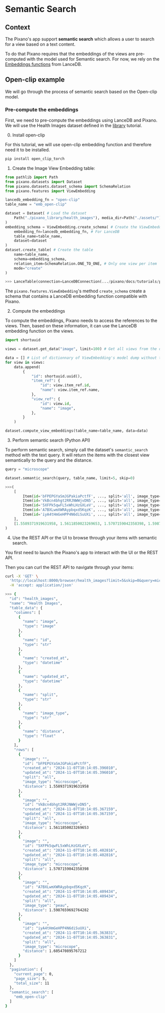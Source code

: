 # Semantic Search

## Context

The Pixano's app support **semantic search** which allows a user to search for a view based on a text content.

To do that Pixano requires that the embeddings of the views are pre-computed with the model used for Semantic search. For now, we rely on the [Embeddings functions](https://lancedb.github.io/lancedb/embeddings/embedding_functions/) from LanceDB.

## Open-clip example

We will go through the process of semantic search based on the Open-clip model.

### Pre-compute the embeddings

First, we need to pre-compute the embeddings using LanceDB and Pixano. We will use the Health Images dataset defined in the [library](./create_your_first_library.md) tutorial.

0. Install open-clip

For this tutorial, we will use open-clip embedding function and therefore need it to be installed.

```bash
pip install open_clip_torch
```

1. Create the Image View Embedding table:

```python
from pathlib import Path
from pixano.datasets import Dataset
from pixano.datasets.dataset_schema import SchemaRelation
from pixano.features import ViewEmbedding

lancedb_embedding_fn = "open-clip"
table_name = "emb_open-clip"

dataset = Dataset( # Load the dataset
    Path("./pixano_library/health_images"), media_dir=Path("./assets/")
)
embedding_schema = ViewEmbedding.create_schema( # Create the ViewEmbeddingSchema
    embedding_fn=lancedb_embedding_fn, # For LanceDB
    table_name=table_name,
    dataset=dataset
)
dataset.create_table( # Create the table
    name=table_name,
    schema=embedding_schema,
    relation_item=SchemaRelation.ONE_TO_ONE, # Only one view per item
    mode="create"
)

>>> LanceTable(connection=LanceDBConnection(.../pixano/docs/tutorials/pixano_library/health_images/db), name="emb_open-clip")
```

The `pixano.features.ViewEmbedding`'s method `create_schema` create a schema that contains a LanceDB embedding function compatible with Pixano.

2. Compute the embeddings

To compute the embeddings, Pixano needs to access the references to the views. Then, based on these information, it can use the LanceDB embedding function on the views.

```python
import shortuuid

views = dataset.get_data("image", limit=100) # Get all views from the dataset.

data = [] # List of dictionnary of ViewEmbedding's model dump without the vector field.
for view in views:
    data.append(
        {
            "id": shortuuid.uuid(),
            "item_ref": {
                "id": view.item_ref.id,
                "name": view.item_ref.name,
            },
            "view_ref": {
                "id": view.id,
                "name": "image",
            },
        }
    )

dataset.compute_view_embeddings(table_name=table_name, data=data)
```

3. Perform semantic search (Python API)

To perform semantic search, simply call the dataset's `semantic_search` method with the text query. It will return the items with the closest view semantically to the query and the distance.

```python
query = "microscope"

dataset.semantic_search(query, table_name, limit=5, skip=0)

>>>(
    [
        Item(id='bFPEPGYaSmJGPakiaPctfF', ..., split='all', image_type='microscope'),
        Item(id='VkBcn4bhgt2RRJNWWjvDN5', ..., split='all', image_type='microscope'),
        Item(id='5XFPk5qwFL5xWhLHzGXLeV', ..., split='all', image_type='microscope'),
        Item(id='A7BXLwmXWRAypbqxd5KqzK', ..., split='all', image_type='peau'),
        Item(id='iyA4tHmGeHPP4N6diSuUXi', ..., split='all', image_type='microcope')
    ],
    [1.5589371919631958, 1.5611850023269653, 1.5707159042358398, 1.5987659692764282, 1.605470895767212]
)
```

4. Use the REST API or the UI to browse through your items with semantic search.

You first need to launch the Pixano's app to interact with the UI or the REST API.

Then you can curl the REST API to navigate through your items:

```bash
curl -X 'GET' \
  'http://localhost:8000/browser/health_images?limit=5&skip=0&query=microscope&embedding_table=emb_open-clip' \
  -H 'accept: application/json'

>>> {
  "id": "health_images",
  "name": "Health Images",
  "table_data": {
    "columns": [
      {
        "name": "image",
        "type": "image"
      },
      {
        "name": "id",
        "type": "str"
      },
      {
        "name": "created_at",
        "type": "datetime"
      },
      {
        "name": "updated_at",
        "type": "datetime"
      },
      {
        "name": "split",
        "type": "str"
      },
      {
        "name": "image_type",
        "type": "str"
      },
      {
        "name": "distance",
        "type": "float"
      }
    ],
    "rows": [
      {
        "image": "",
        "id": "bFPEPGYaSmJGPakiaPctfF",
        "created_at": "2024-11-07T10:14:05.396010",
        "updated_at": "2024-11-07T10:14:05.396010",
        "split": "all",
        "image_type": "microscope",
        "distance": 1.5589371919631958
      },
      {
        "image": "",
        "id": "VkBcn4bhgt2RRJNWWjvDN5",
        "created_at": "2024-11-07T10:14:05.367159",
        "updated_at": "2024-11-07T10:14:05.367159",
        "split": "all",
        "image_type": "microscope",
        "distance": 1.5611850023269653
      },
      {
        "image": "",
        "id": "5XFPk5qwFL5xWhLHzGXLeV",
        "created_at": "2024-11-07T10:14:05.402816",
        "updated_at": "2024-11-07T10:14:05.402816",
        "split": "all",
        "image_type": "microscope",
        "distance": 1.5707159042358398
      },
      {
        "image": "",
        "id": "A7BXLwmXWRAypbqxd5KqzK",
        "created_at": "2024-11-07T10:14:05.409434",
        "updated_at": "2024-11-07T10:14:05.409434",
        "split": "all",
        "image_type": "peau",
        "distance": 1.5987659692764282
      },
      {
        "image": "",
        "id": "iyA4tHmGeHPP4N6diSuUXi",
        "created_at": "2024-11-07T10:14:05.363831",
        "updated_at": "2024-11-07T10:14:05.363831",
        "split": "all",
        "image_type": "microcope",
        "distance": 1.605470895767212
      }
    ]
  },
  "pagination": {
    "current_page": 0,
    "page_size": 5,
    "total_size": 11
  },
  "semantic_search": [
    "emb_open-clip"
  ]
}
```
